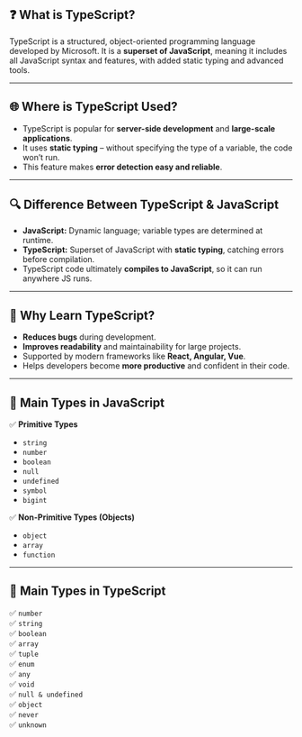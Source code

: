 ## ❓ What is TypeScript?

TypeScript is a structured, object-oriented programming language developed by Microsoft. It is a **superset of JavaScript**, meaning it includes all JavaScript syntax and features, with added static typing and advanced tools.

---

## 🌐 Where is TypeScript Used?

- TypeScript is popular for **server-side development** and **large-scale applications**.
- It uses **static typing** – without specifying the type of a variable, the code won’t run.
- This feature makes **error detection easy and reliable**.

---

## 🔍 Difference Between TypeScript & JavaScript

- **JavaScript:** Dynamic language; variable types are determined at runtime.
- **TypeScript:** Superset of JavaScript with **static typing**, catching errors before compilation.
- TypeScript code ultimately **compiles to JavaScript**, so it can run anywhere JS runs.

---

## 🚀 Why Learn TypeScript?

- **Reduces bugs** during development.
- **Improves readability** and maintainability for large projects.
- Supported by modern frameworks like **React, Angular, Vue**.
- Helps developers become **more productive** and confident in their code.

---

## 🎯 Main Types in JavaScript

✅ **Primitive Types**

- `string`
- `number`
- `boolean`
- `null`
- `undefined`
- `symbol`
- `bigint`

✅ **Non-Primitive Types (Objects)**

- `object`
- `array`
- `function`

---

## 🎯 Main Types in TypeScript

✅ `number`  
✅ `string`  
✅ `boolean`  
✅ `array`  
✅ `tuple`  
✅ `enum`  
✅ `any`  
✅ `void`  
✅ `null & undefined`  
✅ `object`  
✅ `never`  
✅ `unknown`
